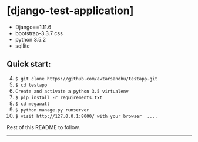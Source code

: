 # [django-test-application]


* Django==1.11.6
* bootstrap-3.3.7 css
* python 3.5.2
* sqllite


## Quick start:

4. `$ git clone https://github.com/avtarsandhu/testapp.git`
1. `$ cd testapp`
2. `Create and activate a python 3.5 virtualenv`
5. `$ pip install -r requirements.txt `
6. `$ cd megawatt`
7. `$ python manage.py runserver`
8. `$ visit http://127.0.0.1:8000/ with your browser  .... `



Rest of this README to follow.

--------------------------------------------------------------------------------------------
